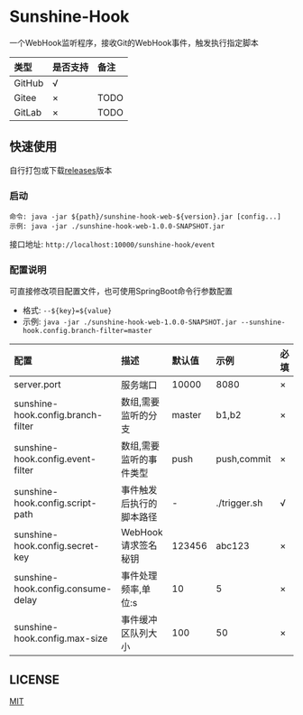 # Sunshine-Hook
一个WebHook监听程序，接收Git的WebHook事件，触发执行指定脚本

|类型|是否支持|备注|
|:----|:----|:----|
|GitHub|√||
|Gitee|×|TODO|
|GitLab|×|TODO|

## 快速使用
自行打包或下载[releases](https://github.com/DongyangHu/sunshine-hook/releases)版本
### 启动
```shell script
命令: java -jar ${path}/sunshine-hook-web-${version}.jar [config...]
示例: java -jar ./sunshine-hook-web-1.0.0-SNAPSHOT.jar
```
接口地址: `http://localhost:10000/sunshine-hook/event`

### 配置说明
可直接修改项目配置文件，也可使用SpringBoot命令行参数配置
- 格式: `--${key}=${value}`
- 示例: `java -jar ./sunshine-hook-web-1.0.0-SNAPSHOT.jar --sunshine-hook.config.branch-filter=master`

|配置|描述|默认值|示例|必填|
|:----|:----|:----|:----|:----|
|server.port|服务端口|10000|8080|×|
|sunshine-hook.config.branch-filter|数组,需要监听的分支|master|b1,b2|×|
|sunshine-hook.config.event-filter|数组,需要监听的事件类型|push|push,commit|×|
|sunshine-hook.config.script-path|事件触发后执行的脚本路径|-|./trigger.sh|√|
|sunshine-hook.config.secret-key|WebHook请求签名秘钥|123456|abc123|×|
|sunshine-hook.config.consume-delay|事件处理频率,单位:s|10|5|×|
|sunshine-hook.config.max-size|事件缓冲区队列大小|100|50|×|

## LICENSE
[MIT](https://github.com/DongyangHu/sunshine-hook/blob/master/LICENSE)